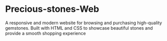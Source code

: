 # Precious-stones-Web
A responsive and modern website for browsing and purchasing high-quality gemstones. Built with HTML  and CSS to showcase beautiful stones and provide a smooth shopping experience
